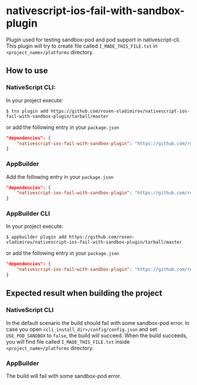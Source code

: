 # nativescript-ios-fail-with-sandbox-plugin
Plugin used for testing sandbox-pod and pod support in nativescript-cli.
This plugin will try to create file called `I_MADE_THIS_FILE.txt` in `<project_name>/platforms` directory.

## How to use

### NativeScript CLI:
In your project execute:
```
$ tns plugin add https://github.com/rosen-vladimirov/nativescript-ios-fail-with-sandbox-plugin/tarball/master
```

or add the following entry in your `package.json`


```JSON
"dependencies": {
	"nativescript-ios-fail-with-sandbox-plugin": "https://github.com/rosen-vladimirov/nativescript-ios-fail-with-sandbox-plugin/tarball/master"
}
```

### AppBuilder
Add the following entry in your `package.json`


```JSON
"dependencies": {
	"nativescript-ios-fail-with-sandbox-plugin": "https://github.com/rosen-vladimirov/nativescript-ios-fail-with-sandbox-plugin/tarball/master"
}
```

### AppBuilder CLI
In your project execute:
```
$ appbuilder plugin add https://github.com/rosen-vladimirov/nativescript-ios-fail-with-sandbox-plugin/tarball/master
```

or add the following entry in your `package.json`


```JSON
"dependencies": {
	"nativescript-ios-fail-with-sandbox-plugin": "https://github.com/rosen-vladimirov/nativescript-ios-fail-with-sandbox-plugin/tarball/master"
}
```

## Expected result when building the project

### NativeScript CLI
In the default scenario the build should fail with some sandbox-pod error.
In case you open `<cli_install_dir>/config/config.json` and set `USE_POD_SANDBOX` to `false`, the build will succeed.
When the build succeeds, you will find file called `I_MADE_THIS_FILE.txt` inside `<project_name>/platforms` directory.

### AppBuilder
The build will fail with some sandbox-pod error.
